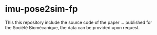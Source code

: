 # imu-pose2sim-fp
This this repository include the source code of the paper ... published for the Société Biomécanique, the data can be provided upon request.
